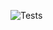 
![Tests](https://github.com/CristovamSilva/gha-workflows/actions/workflows/integration.yml/badge.svg)